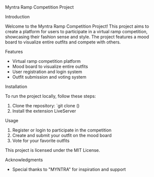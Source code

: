Myntra Ramp Competition Project

Introduction

Welcome to the Myntra Ramp Competition Project! This project aims to create a platform for users to participate in a virtual ramp competition, showcasing their fashion sense and style. The project features a mood board to visualize entire outfits and compete with others.

Features

- Virtual ramp competition platform
- Mood board to visualize entire outfits
- User registration and login system
- Outfit submission and voting system


Installation

To run the project locally, follow these steps:

1. Clone the repository: `git clone ()
2. Install the extension LiveServer
   


Usage

1. Register or login to participate in the competition
2. Create and submit your outfit on the mood board
3. Vote for your favorite outfits




This project is licensed under the MIT License.

Acknowledgments

- Special thanks to "MYNTRA" for inspiration and support

